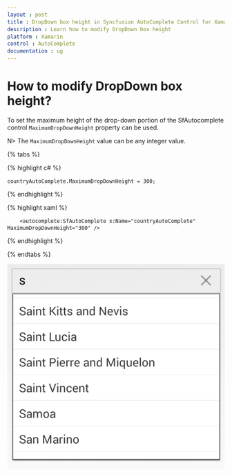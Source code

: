 ```yaml
---
layout : post
title : DropDown box height in Syncfusion AutoComplete Control for Xamarin.Forms
description : Learn how to modify DropDown box height
platform : Xamarin
control : AutoComplete
documentation : ug
---
```


# How to modify DropDown box height?

To set the maximum height of the drop-down portion of the SfAutocomplete control `MaximumDropDownHeight` property can be used. 

N> The `MaximumDropDownHeight` value can be any integer value.	

{% tabs %}

{% highlight c# %}
	
	countryAutoComplete.MaximumDropDownHeight = 300;
	 
{% endhighlight %}

{% highlight xaml %}

  		<autocomplete:SfAutoComplete x:Name="countryAutoComplete"  MaximumDropDownHeight="300" />

{% endhighlight %}

{% endtabs %}
 
![](images/maximumdropdownheight.png)